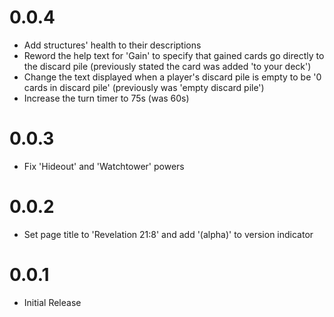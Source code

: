# 0.0.4
- Add structures' health to their descriptions
- Reword the help text for 'Gain' to specify that gained cards go directly to the discard pile (previously stated the card was added 'to your deck')
- Change the text displayed when a player's discard pile is empty to be '0 cards in discard pile' (previously was 'empty discard pile')
- Increase the turn timer to 75s (was 60s)

# 0.0.3
- Fix 'Hideout' and 'Watchtower' powers

# 0.0.2
- Set page title to 'Revelation 21:8' and add '(alpha)' to version indicator

# 0.0.1
- Initial Release
